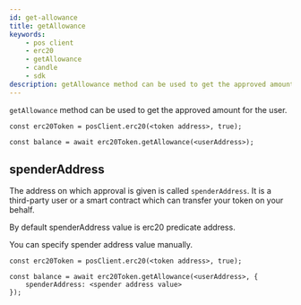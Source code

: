```yaml
---
id: get-allowance
title: getAllowance
keywords: 
    - pos client
    - erc20
    - getAllowance
    - candle
    - sdk
description: getAllowance method can be used to get the approved amount for the user.
---
```


`getAllowance` method can be used to get the approved amount for the user.

```
const erc20Token = posClient.erc20(<token address>, true);

const balance = await erc20Token.getAllowance(<userAddress>);
```

## spenderAddress

The address on which approval is given is called `spenderAddress`. It is a third-party user or a smart contract which can transfer your token on your behalf.

By default spenderAddress value is erc20 predicate address.

You can specify spender address value manually.

```
const erc20Token = posClient.erc20(<token address>, true);

const balance = await erc20Token.getAllowance(<userAddress>, {
    spenderAddress: <spender address value>
});
```